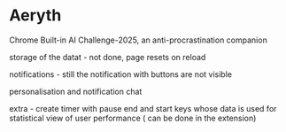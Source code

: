 # Aeryth
Chrome Built-in AI Challenge-2025, an anti-procrastination companion

storage of the datat - not done, page resets on reload

notifications - still the notification with buttons are not visible

personalisation and notification chat

extra - create timer with pause end and start keys whose data is used for statistical view of user performance ( can be done in the extension)